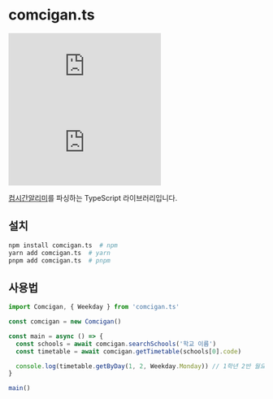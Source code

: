 # comcigan.ts

[![npm version](https://img.shields.io/npm/v/comcigan.ts?style=flat-square)](https://www.npmjs.com/package/comcigan.ts)
![License](https://img.shields.io/github/license/star0202/comcigan.ts?style=flat-square)

[컴시간알리미](http://컴시간학생.kr)를 파싱하는 TypeScript 라이브러리입니다.

## 설치

```bash
npm install comcigan.ts  # npm
yarn add comcigan.ts  # yarn
pnpm add comcigan.ts  # pnpm
```

## 사용법

```typescript
import Comcigan, { Weekday } from 'comcigan.ts'

const comcigan = new Comcigan()

const main = async () => {
  const schools = await comcigan.searchSchools('학교 이름')
  const timetable = await comcigan.getTimetable(schools[0].code)

  console.log(timetable.getByDay(1, 2, Weekday.Monday)) // 1학년 2반 월요일 시간표
}

main()
```
